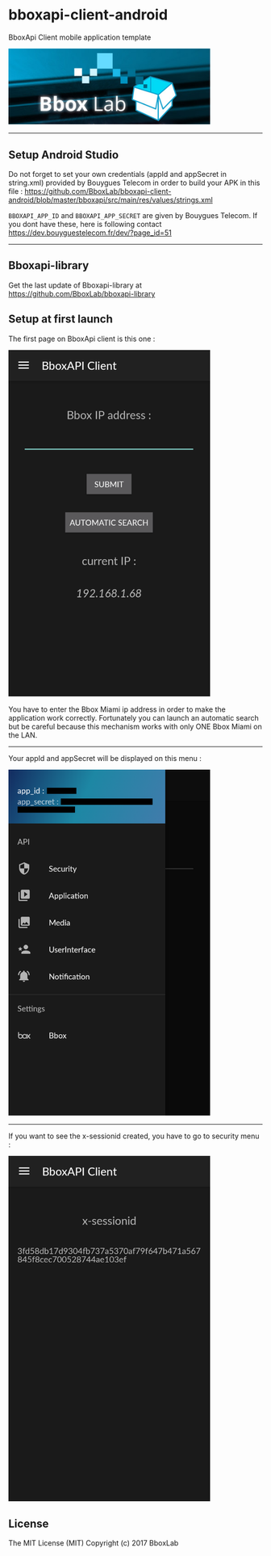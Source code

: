 # bboxapi-client-android

BboxApi Client mobile application template

<img src="img/logo.png" width="400">

<hr/>

## Setup Android Studio

Do not forget to set your own credentials (appId and appSecret in string.xml) provided by Bouygues Telecom in order to build your APK in this file :
https://github.com/BboxLab/bboxapi-client-android/blob/master/bboxapi/src/main/res/values/strings.xml

`BBOXAPI_APP_ID` and `BBOXAPI_APP_SECRET` are given by Bouygues Telecom. If you dont have these, here is following contact https://dev.bouyguestelecom.fr/dev/?page_id=51

<hr/>

## Bboxapi-library

Get the last update of Bboxapi-library at https://github.com/BboxLab/bboxapi-library

## Setup at first launch

The first page on BboxApi client is this one : 

<img src="img/ipaddr.png" width="400">

You have to enter the Bbox Miami ip address in order to make the application work correctly. Fortunately you can launch an automatic search but be careful because this mechanism works with only ONE Bbox Miami on the LAN.

<hr/>

Your appId and appSecret will be displayed on this menu :

<img src="img/navbar.png" width="400">

<hr/>

If you want to see the x-sessionid created, you have to go to security menu :

<img src="img/sessionid.png" width="400">

## License

The MIT License (MIT) Copyright (c) 2017 BboxLab


